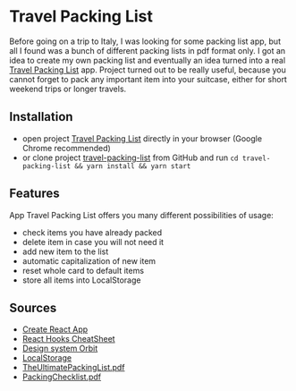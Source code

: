 # Travel Packing List

Before going on a trip to Italy, I was looking for some packing list app, but all I found was a bunch of different 
packing lists in pdf format only. I got an idea to create my own packing list and eventually an idea turned into a real
[Travel Packing List](https://flanzana.github.io/travel-packing-list/) app. Project turned out to be really useful, 
because you cannot forget to pack any important item into your suitcase, either for short weekend trips or longer travels.


## Installation
- open project [Travel Packing List](https://flanzana.github.io/travel-packing-list/) directly in your browser (Google Chrome recommended)
- or clone project [travel-packing-list](https://github.com/flanzana/travel-packing-list) from GitHub and
run `cd travel-packing-list && yarn install && yarn start`


## Features
App Travel Packing List offers you many different possibilities of usage:
- check items you have already packed
- delete item in case you will not need it
- add new item to the list
- automatic capitalization of new item
- reset whole card to default items
- store all items into LocalStorage


## Sources
- [Create React App](https://github.com/facebook/create-react-app)
- [React Hooks CheatSheet](https://react-hooks-cheatsheet.com/)
- [Design system Orbit](https://orbit.kiwi/)
- [LocalStorage](https://javascript.info/localstorage)
- [TheUltimatePackingList.pdf](https://www.smartertravel.com/uploads/2019/05/The-Ultimate-Packing-List_Interactive-FINAL.pdf)
- [PackingChecklist.pdf](https://images.eaglecreek.com/is/content/eaglecreek/2019_Packing_Checklist.pdf)
